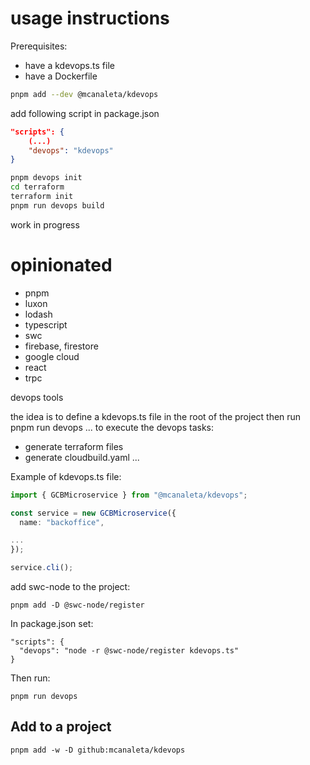 # usage instructions

Prerequisites:

- have a kdevops.ts file
- have a Dockerfile

```bash
pnpm add --dev @mcanaleta/kdevops
```

add following script in package.json

```json
"scripts": {
    (...)
    "devops": "kdevops"
}
```

```bash
pnpm devops init
cd terraform
terraform init
pnpm run devops build 
```

work in progress

# opinionated

- pnpm
- luxon
- lodash
- typescript
- swc
- firebase, firestore
- google cloud
- react
- trpc

devops tools

the idea is to define a kdevops.ts file in the root of the project
then run pnpm run devops ... to execute the devops tasks:

- generate terraform files
- generate cloudbuild.yaml
...

Example of kdevops.ts file:

```ts
import { GCBMicroservice } from "@mcanaleta/kdevops";

const service = new GCBMicroservice({
  name: "backoffice",

...
});

service.cli();
```

add swc-node to the project:

```
pnpm add -D @swc-node/register
```

In package.json set:

```
"scripts": {
  "devops": "node -r @swc-node/register kdevops.ts"
}
```

Then run:

```
pnpm run devops
```

## Add to a project

```
pnpm add -w -D github:mcanaleta/kdevops
```
